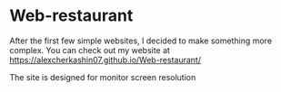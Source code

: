 # Web-restaurant

After the first few simple websites, I decided to make something more complex.
You can check out my website at https://alexcherkashin07.github.io/Web-restaurant/

The site is designed for monitor screen resolution
